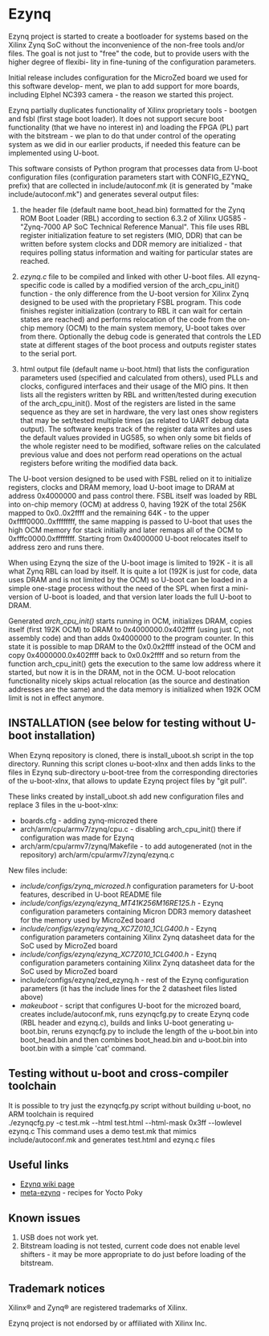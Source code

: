 # Ezynq 
Ezynq project is started to create a bootloader for systems based on the Xilinx Zynq SoC without
the inconvenience of the non-free tools and/or files.
The goal is not just to "free" the code, but to provide users with the higher degree of flexibi-
lity in fine-tuning of the configuration parameters.

Initial release includes configuration for the MicroZed board we used for this software develop-
ment, we plan to add support for more boards, including Elphel NC393 camera - the reason we
started this project.

Ezynq partially duplicates functionality of Xilinx proprietary tools - bootgen and fsbl (first
stage boot loader). It does not support secure boot functionality (that we have no interest in)
and loading the FPGA (PL) part with the bitstream - we plan to do that under control of the
operating system as we did in our earlier products, if needed this feature can be implemented
using U-boot.

This software consists of Python program that processes data from U-boot configuration files
(configuration parameters start with CONFIG_EZYNQ_ prefix) that are collected in
include/autoconf.mk (it is generated by "make include/autoconf.mk") and generates several output
files:

1. the header file (default name boot_head.bin) formatted for the Zynq ROM Boot Loader (RBL)
according to section 6.3.2 of Xilinx UG585 -"Zynq-7000 AP SoC Technical Reference Manual". This
file uses RBL register initialization feature to set registers (MIO, DDR) that can be written
before system clocks and DDR memory are initialized - that requires polling status information
and waiting for particular states are reached.

2. *ezynq.c* file to be compiled and linked with other U-boot files. All ezynq-specific code is
called by a modified version of the arch_cpu_init() function - the only difference from the
U-boot version for Xilinx Zynq designed to be used with the proprietary FSBL program. This code
finishes register initialization (contrary to RBL it can wait for certain states are reached)
and performs relocation of the code from the on-chip memory (OCM) to the main system memory,
U-boot takes over from there. Optionally the debug code is generated that controls the LED state
at different stages of the boot process and outputs register states to the serial port.

3. html output file (default name u-boot.html) that lists the configuration parameters used
(specified and calculated from others), used PLLs and clocks, configured interfaces and their
usage of the MIO pins. It then lists all the registers written by RBL and written/tested during
execution of the arch_cpu_init(). Most of the registers are listed in the same sequence as they
are set in hardware, the very last ones show registers that may be set/tested multiple times (as
related to UART debug data output). The software keeps track of the register data writes and
uses the default values provided in UG585, so when only some bit fields of the whole register
need to be modified, software relies on the calculated previous value and does not perform read
operations on the actual registers before writing the modified data back.

The U-boot version designed to be used with FSBL relied on it to initialize registers, clocks
and DRAM memory, load U-boot image to DRAM at address 0x4000000 and pass control there. FSBL
itself was loaded by RBL into on-chip memory (OCM) at address 0, having 192K of the total 256K
mapped to 0x0..0x2ffff and the remaining 64K - to the upper 0xffff0000..0xffffffff, the same
mapping is passed to U-boot that uses the high OCM memory for stack initially and later remaps
all of the OCM to 0xfffc0000.0xffffffff. Starting from 0x4000000 U-boot relocates itself to
address zero and runs there.

When using Ezynq the size of the U-boot image is limited to 192K - it is all what Zynq RBL can
load by itself. It is quite a lot (192K is just for code, data uses DRAM and is not limited by
the OCM) so U-boot can be loaded in a simple one-stage process without the need of the SPL when
first a mini-version of U-boot is loaded, and that version later loads the full U-boot to DRAM.

Generated *arch_cpu_init()* starts running in OCM, initializes DRAM, copies itself (first 192K
OCM) to DRAM to 0x4000000.0x402ffff (using just C, not assembly code) and than adds 0x4000000 to
the program counter. In this state it is possible to map DRAM to the 0x0.0x2ffff instead of the
OCM and copy 0x4000000.0x402ffff back to 0x0.0x2ffff and so return from the function
arch_cpu_init() gets the execution to the same low address where it started, but now it is in
the DRAM, not in the OCM. U-boot relocation functionality nicely skips actual relocation (as
the source and destination addresses are the same) and the data memory is initialized when 192K
OCM limit is not in effect anymore. 


## INSTALLATION (see below for testing without U-boot installation)

When Ezynq repository is cloned, there is install_uboot.sh script in the top directory. Running
this script clones u-boot-xlnx and then adds links to the files in Ezynq sub-directory
u-boot-tree from the corresponding directories of the u-boot-xlnx, that allows to update Ezynq
project files by "git pull".

These links created by install_uboot.sh add new configuration files and replace 3 files in the
  u-boot-xlnx:

* boards.cfg - adding zynq-microzed there
* arch/arm/cpu/armv7/zynq/cpu.c - disabling arch_cpu_init() there if configuration was made for
  Ezynq
* arch/arm/cpu/armv7/zynq/Makefile - to add autogenerated (not in the repository)
  arch/arm/cpu/armv7/zynq/ezynq.c

New files include:

* *include/configs/zynq_microzed.h* configuration parameters for U-boot features, described in
  U-boot README file
* *include/configs/ezynq/ezynq_MT41K256M16RE125.h* - Ezynq configuration parameters containing
  Micron DDR3 memory datasheet for the memory used by MicroZed board
* *include/configs/ezynq/ezynq_XC7Z010_1CLG400.h* - Ezynq configuration parameters containing
  Xilinx Zynq datasheet data for the SoC used by MicroZed board
* *include/configs/ezynq/ezynq_XC7Z010_1CLG400.h* - Ezynq configuration parameters containing
  Xilinx Zynq datasheet data for the SoC used by MicroZed board
* include/configs/ezynq/zed_ezynq.h - rest of the Ezynq configuration parameters (it has the
  include lines for the 2 datasheet files listed above)
* *makeuboot* - script that configures U-boot for the microzed board, creates include/autoconf.mk,
  runs ezynqcfg.py to create Ezynq code (RBL header and ezynq.c), builds and links U-boot
  generating u-boot.bin, reruns ezynqcfg.py to include the length of the u-boot.bin into
  boot_head.bin and then combines boot_head.bin and u-boot.bin into boot.bin with a simple
  'cat' command.
 
## Testing without u-boot and cross-compiler toolchain
 
 It is possible to try just the ezynqcfg.py script without building u-boot, no ARM toolchain
 is required  
 ./ezynqcfg.py -c test.mk --html test.html --html-mask 0x3ff --lowlevel ezynq.c
 This command uses a demo test.mk that mimics include/autoconf.mk and generates test.html and
 ezynq.c files  
 
## Useful links
* [Ezynq wiki page](http://wiki.elphel.com/index.php?title=Ezynq)
* [meta-ezynq](https://sourceforge.net/p/elphel/meta-ezynq) - recipes for Yocto Poky

## Known issues
1. USB does not work yet.
2. Bitstream loading is not tested, current code does not enable level shifters - it may be
   more appropriate to do just before loading of the bitstream.

## Trademark notices

Xilinx® and Zynq® are registered trademarks of Xilinx.

Ezynq project is not endorsed by or affiliated with Xilinx Inc.